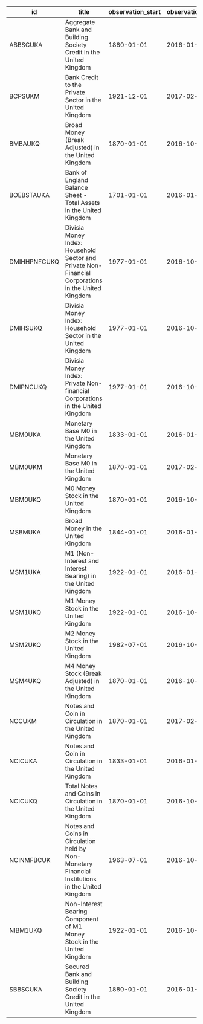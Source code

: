 | id           | title                                                                                              | observation_start   | observation_end   |
|--------------|----------------------------------------------------------------------------------------------------|---------------------|-------------------|
| ABBSCUKA     | Aggregate Bank and Building Society Credit in the United Kingdom                                   | 1880-01-01          | 2016-01-01        |
| BCPSUKM      | Bank Credit to the Private Sector in the United Kingdom                                            | 1921-12-01          | 2017-02-01        |
| BMBAUKQ      | Broad Money (Break Adjusted) in the United Kingdom                                                 | 1870-01-01          | 2016-10-01        |
| BOEBSTAUKA   | Bank of England Balance Sheet - Total Assets in the United Kingdom                                 | 1701-01-01          | 2016-01-01        |
| DMIHHPNFCUKQ | Divisia Money Index: Household Sector and Private Non-Financial Corporations in the United Kingdom | 1977-01-01          | 2016-10-01        |
| DMIHSUKQ     | Divisia Money Index: Household Sector in the United Kingdom                                        | 1977-01-01          | 2016-10-01        |
| DMIPNCUKQ    | Divisia Money Index: Private Non-financial Corporations in the United Kingdom                      | 1977-01-01          | 2016-10-01        |
| MBM0UKA      | Monetary Base M0 in the United Kingdom                                                             | 1833-01-01          | 2016-01-01        |
| MBM0UKM      | Monetary Base M0 in the United Kingdom                                                             | 1870-01-01          | 2017-02-01        |
| MBM0UKQ      | M0 Money Stock in the United Kingdom                                                               | 1870-01-01          | 2016-10-01        |
| MSBMUKA      | Broad Money in the United Kingdom                                                                  | 1844-01-01          | 2016-01-01        |
| MSM1UKA      | M1 (Non-Interest and Interest Bearing) in the United Kingdom                                       | 1922-01-01          | 2016-01-01        |
| MSM1UKQ      | M1 Money Stock in the United Kingdom                                                               | 1922-01-01          | 2016-10-01        |
| MSM2UKQ      | M2 Money Stock in the United Kingdom                                                               | 1982-07-01          | 2016-10-01        |
| MSM4UKQ      | M4 Money Stock (Break Adjusted) in the United Kingdom                                              | 1870-01-01          | 2016-10-01        |
| NCCUKM       | Notes and Coin in Circulation in the United Kingdom                                                | 1870-01-01          | 2017-02-01        |
| NCICUKA      | Notes and Coin in Circulation in the United Kingdom                                                | 1833-01-01          | 2016-01-01        |
| NCICUKQ      | Total Notes and Coins in Circulation in the United Kingdom                                         | 1870-01-01          | 2016-10-01        |
| NCINMFBCUK   | Notes and Coins in Circulation held by Non-Monetary Financial Institutions in the United Kingdom   | 1963-07-01          | 2016-10-01        |
| NIBM1UKQ     | Non-Interest Bearing Component of M1 Money Stock in the United Kingdom                             | 1922-01-01          | 2016-10-01        |
| SBBSCUKA     | Secured Bank and Building Society Credit in the United Kingdom                                     | 1880-01-01          | 2016-01-01        |